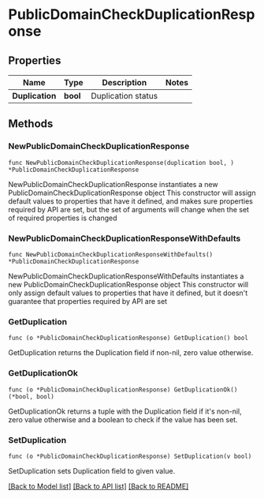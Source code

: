 # PublicDomainCheckDuplicationResponse

## Properties

Name | Type | Description | Notes
------------ | ------------- | ------------- | -------------
**Duplication** | **bool** | Duplication status | 

## Methods

### NewPublicDomainCheckDuplicationResponse

`func NewPublicDomainCheckDuplicationResponse(duplication bool, ) *PublicDomainCheckDuplicationResponse`

NewPublicDomainCheckDuplicationResponse instantiates a new PublicDomainCheckDuplicationResponse object
This constructor will assign default values to properties that have it defined,
and makes sure properties required by API are set, but the set of arguments
will change when the set of required properties is changed

### NewPublicDomainCheckDuplicationResponseWithDefaults

`func NewPublicDomainCheckDuplicationResponseWithDefaults() *PublicDomainCheckDuplicationResponse`

NewPublicDomainCheckDuplicationResponseWithDefaults instantiates a new PublicDomainCheckDuplicationResponse object
This constructor will only assign default values to properties that have it defined,
but it doesn't guarantee that properties required by API are set

### GetDuplication

`func (o *PublicDomainCheckDuplicationResponse) GetDuplication() bool`

GetDuplication returns the Duplication field if non-nil, zero value otherwise.

### GetDuplicationOk

`func (o *PublicDomainCheckDuplicationResponse) GetDuplicationOk() (*bool, bool)`

GetDuplicationOk returns a tuple with the Duplication field if it's non-nil, zero value otherwise
and a boolean to check if the value has been set.

### SetDuplication

`func (o *PublicDomainCheckDuplicationResponse) SetDuplication(v bool)`

SetDuplication sets Duplication field to given value.



[[Back to Model list]](../README.md#documentation-for-models) [[Back to API list]](../README.md#documentation-for-api-endpoints) [[Back to README]](../README.md)


